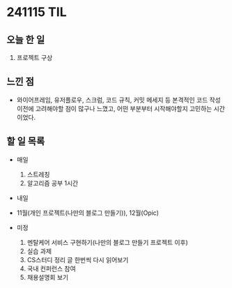 # 241115 TIL

## 오늘 한 일
1. 프로젝트 구상


## 느낀 점
  - 와이어프레임, 유저플로우, 스크럼, 코드 규칙, 커밋 메세지 등 본격적인 코드 작성 이전에 고려해야할 점이 많구나 느꼈고, 어떤 부분부터 시작해야할지 고민하는 시간이었다.

## 할 일 목록
  - 매일
    1. 스트레칭
    2. 알고리즘 공부 1시간

  - 내일
  
  - 11월(개인 프로젝트(나만의 블로그 만들기)), 12월(Opic)

  - 미정
    1. 멘탈케어 서비스 구현하기(나만의 블로그 만들기 프로젝트 이후)
    2. 실습 과제
    3. CS스터디 정리 글 한번씩 다시 읽어보기
    4. 국내 컨퍼런스 참여
    5. 채용설명회 보기